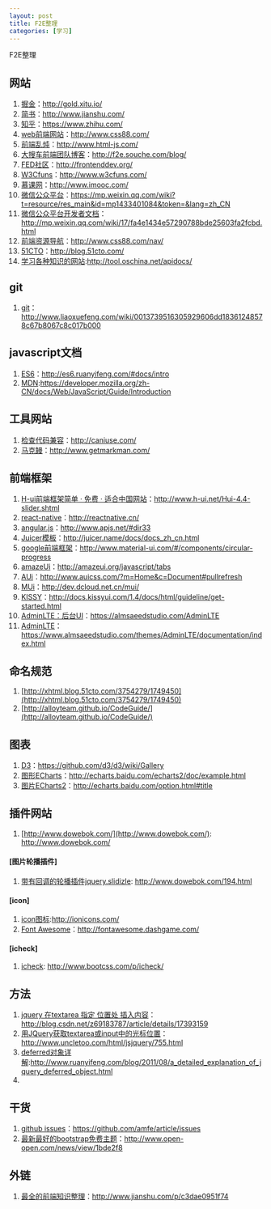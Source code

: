 ```yaml
---
layout: post
title: F2E整理
categories: [学习]
---
```


F2E整理

## 网站
1. [掘金](http://gold.xitu.io/)：http://gold.xitu.io/
2. [简书](http://www.jianshu.com/)：http://www.jianshu.com/
3. [知乎](https://www.zhihu.com/)：https://www.zhihu.com/
2. [web前端网站](http://www.css88.com/)：http://www.css88.com/
3. [前端乱炖](http://www.html-js.com/)：http://www.html-js.com/
4. [大搜车前端团队博客](http://f2e.souche.com/blog/)：http://f2e.souche.com/blog/
5. [FED社区](http://frontenddev.org/)：http://frontenddev.org/
6. [W3Cfuns](http://www.w3cfuns.com/)：http://www.w3cfuns.com/
7. [慕课网](http://www.imooc.com/)：http://www.imooc.com/
8. [微信公众平台](https://mp.weixin.qq.com/wiki?t=resource/res_main&id=mp1433401084&token=&lang=zh_CN)：https://mp.weixin.qq.com/wiki?t=resource/res_main&id=mp1433401084&token=&lang=zh_CN
9. [微信公众平台开发者文档](http://mp.weixin.qq.com/wiki/17/fa4e1434e57290788bde25603fa2fcbd.html)：http://mp.weixin.qq.com/wiki/17/fa4e1434e57290788bde25603fa2fcbd.html
10. [前端资源导航](http://www.css88.com/nav/)：http://www.css88.com/nav/
11. [51CTO](http://blog.51cto.com/)：http://blog.51cto.com/
12. [学习各种知识的网站](http://tool.oschina.net/apidocs/):http://tool.oschina.net/apidocs/

## git
1. [git](http://www.liaoxuefeng.com/wiki/0013739516305929606dd18361248578c67b8067c8c017b000)：http://www.liaoxuefeng.com/wiki/0013739516305929606dd18361248578c67b8067c8c017b000

## javascript文档
1. [ES6](http://es6.ruanyifeng.com/#docs/intro)：http://es6.ruanyifeng.com/#docs/intro
2. [MDN](https://developer.mozilla.org/zh-CN/docs/Web/JavaScript/Guide/Introduction):https://developer.mozilla.org/zh-CN/docs/Web/JavaScript/Guide/Introduction

## 工具网站
1. [检查代码兼容](http://caniuse.com/)：http://caniuse.com/
2. [马克鳗](http://www.getmarkman.com/)：http://www.getmarkman.com/

## 前端框架
1. [H-ui前端框架简单 · 免费 · 适合中国网站](http://www.h-ui.net/Hui-4.4-slider.shtml)：http://www.h-ui.net/Hui-4.4-slider.shtml
2. [react-native](http://reactnative.cn/)：http://reactnative.cn/
3. [angular.js](http://www.apjs.net/#dir33)：http://www.apjs.net/#dir33
6. [Juicer模板](http://juicer.name/docs/docs_zh_cn.html)：http://juicer.name/docs/docs_zh_cn.html
7. [google前端框架](http://www.material-ui.com/#/components/circular-progress)：http://www.material-ui.com/#/components/circular-progress
8. [amazeUi](http://amazeui.org/javascript/tabs)：http://amazeui.org/javascript/tabs
9. [AUi](http://www.auicss.com/?m=Home&c=Document#pullrefresh)：http://www.auicss.com/?m=Home&c=Document#pullrefresh
10. [MUi](http://dev.dcloud.net.cn/mui/)：http://dev.dcloud.net.cn/mui/
11. [KISSY](http://docs.kissyui.com/1.4/docs/html/guideline/get-started.html)：http://docs.kissyui.com/1.4/docs/html/guideline/get-started.html
13. [AdminLTE：后台UI](https://almsaeedstudio.com/AdminLTE)：https://almsaeedstudio.com/AdminLTE
14. [AdminLTE](https://www.almsaeedstudio.com/themes/AdminLTE/documentation/index.html)：https://www.almsaeedstudio.com/themes/AdminLTE/documentation/index.html

## 命名规范
1. [http://xhtml.blog.51cto.com/3754279/1749450](http://xhtml.blog.51cto.com/3754279/1749450)
2. [http://alloyteam.github.io/CodeGuide/](http://alloyteam.github.io/CodeGuide/)

## 图表
1. [D3](https://github.com/d3/d3/wiki/Gallery)：https://github.com/d3/d3/wiki/Gallery
4. [图形ECharts](http://echarts.baidu.com/echarts2/doc/example.html)：http://echarts.baidu.com/echarts2/doc/example.html
5. [图片ECharts2](http://echarts.baidu.com/option.html#title)：http://echarts.baidu.com/option.html#title

## 插件网站
1. [http://www.dowebok.com/](http://www.dowebok.com/): http://www.dowebok.com/

#### [图片轮播插件]
1. [带有回调的轮播插件jquery.slidizle](http://www.dowebok.com/194.html): http://www.dowebok.com/194.html

#### [icon]
1. [icon图标](http://ionicons.com/):http://ionicons.com/
2. [Font Awesome](http://fontawesome.dashgame.com/)：http://fontawesome.dashgame.com/

#### [icheck]
1. [icheck](http://www.bootcss.com/p/icheck/):
http://www.bootcss.com/p/icheck/

## 方法
1. [jquery 在textarea 指定 位置处 插入内容](http://blog.csdn.net/z69183787/article/details/17393159)：http://blog.csdn.net/z69183787/article/details/17393159
2. [用JQuery获取textarea或input中的光标位置](http://www.uncletoo.com/html/jsjquery/755.html)：http://www.uncletoo.com/html/jsjquery/755.html
3. [deferred对象详解](http://www.ruanyifeng.com/blog/2011/08/a_detailed_explanation_of_jquery_deferred_object.html):http://www.ruanyifeng.com/blog/2011/08/a_detailed_explanation_of_jquery_deferred_object.html
4.

## 干货
1. [github issues](https://github.com/amfe/article/issues)：https://github.com/amfe/article/issues
2. [最新最好的bootstrap免费主题](http://www.open-open.com/news/view/1bde2f8)：http://www.open-open.com/news/view/1bde2f8

## 外链
1. [最全的前端知识整理](http://www.jianshu.com/p/c3dae0951f74)：http://www.jianshu.com/p/c3dae0951f74